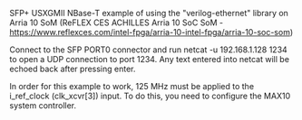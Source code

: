 SFP+ USXGMII NBase-T example of using the "verilog-ethernet" library on Arria 10 SoM
(ReFLEX CES ACHILLES Arria 10 SoC SoM - https://www.reflexces.com/intel-fpga/arria-10-intel-fpga/arria-10-soc-som)

Connect to the SFP PORT0 connector and run netcat -u 192.168.1.128 1234 to open a UDP connection to port 1234.
Any text entered into netcat will be echoed back after pressing enter.

In order for this example to work, 125 MHz must be applied to the i_ref_clock (clk_xcvr[3]) input.
To do this, you need to configure the MAX10 system controller.

